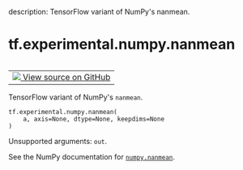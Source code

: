 description: TensorFlow variant of NumPy's nanmean.

<div itemscope itemtype="http://developers.google.com/ReferenceObject">
<meta itemprop="name" content="tf.experimental.numpy.nanmean" />
<meta itemprop="path" content="Stable" />
</div>

# tf.experimental.numpy.nanmean

<!-- Insert buttons and diff -->

<table class="tfo-notebook-buttons tfo-api nocontent" align="left">
<td>
  <a target="_blank" href="https://github.com/tensorflow/tensorflow/blob/r2.4/tensorflow/python/ops/numpy_ops/np_math_ops.py#L849-L859">
    <img src="https://www.tensorflow.org/images/GitHub-Mark-32px.png" />
    View source on GitHub
  </a>
</td>
</table>



TensorFlow variant of NumPy's `nanmean`.

<pre class="devsite-click-to-copy prettyprint lang-py tfo-signature-link">
<code>tf.experimental.numpy.nanmean(
    a, axis=None, dtype=None, keepdims=None
)
</code></pre>



<!-- Placeholder for "Used in" -->

Unsupported arguments: `out`.

See the NumPy documentation for [`numpy.nanmean`](https://numpy.org/doc/1.16/reference/generated/numpy.nanmean.html).